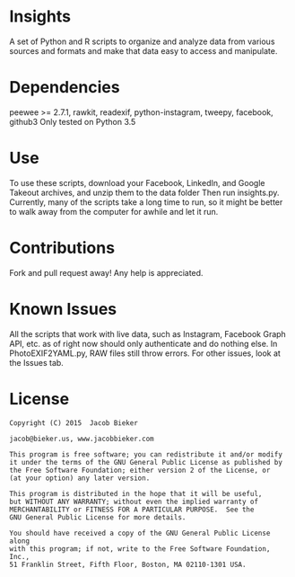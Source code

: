 # Insights
A set of Python and R scripts to organize and analyze data from various sources and formats and make that data
easy to access and manipulate.

# Dependencies
peewee >= 2.7.1, rawkit, readexif, python-instagram, tweepy, facebook, github3
Only tested on Python 3.5

# Use
To use these scripts, download your Facebook, LinkedIn, and Google Takeout archives, and unzip them to the data folder
Then run insights.py. Currently, many of the scripts take a long time to run, so it might be better to walk away from the
computer for awhile and let it run.

# Contributions
Fork and pull request away! Any help is appreciated.

# Known Issues
All the scripts that work with live data, such as Instagram, Facebook Graph API, etc. as of right now should only
authenticate and do nothing else.
In PhotoEXIF2YAML.py, RAW files still throw errors.
For other issues, look at the Issues tab.

# License
    
    Copyright (C) 2015  Jacob Bieker
    
    jacob@bieker.us, www.jacobbieker.com
 
    This program is free software; you can redistribute it and/or modify
    it under the terms of the GNU General Public License as published by
    the Free Software Foundation; either version 2 of the License, or
    (at your option) any later version.

    This program is distributed in the hope that it will be useful,
    but WITHOUT ANY WARRANTY; without even the implied warranty of
    MERCHANTABILITY or FITNESS FOR A PARTICULAR PURPOSE.  See the
    GNU General Public License for more details.

    You should have received a copy of the GNU General Public License along
    with this program; if not, write to the Free Software Foundation, Inc.,
    51 Franklin Street, Fifth Floor, Boston, MA 02110-1301 USA.
